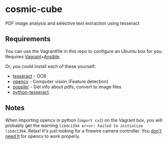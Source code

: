 # cosmic-cube

PDF image analysis and selective text extraction using tesseract

## Requirements

You can use the Vagrantfile in this repo to configure an Ubuntu box for you. Requires [Vagrant](http://www.vagrantup.com)+[Ansible](http://www.ansible.com).

Or, you could install each of these yourself:

- [tesseract](https://code.google.com/p/tesseract-ocr/) - OCR
- [opencv](http://opencv.org/) - Computer vision (Feature detection)
- [poppler](http://poppler.freedesktop.org/) - Get info about pdfs, convert to image files
- [python-tesseract](https://code.google.com/p/python-tesseract/).

## Notes

When importing opencv in python (`import cv2`) on the Vagrant box, you will probably get the warning `libdc1394 error: Failed to initialize libdc1394`. Relax! It's just looking for a firewire camera controller. You [don't need it](http://stackoverflow.com/questions/12689304/ctypes-error-libdc1394-error-failed-to-initialize-) for opencv to work properly.